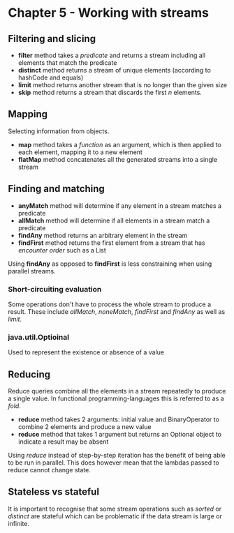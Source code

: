 # Chapter 5 - Working with streams

## Filtering and slicing

- **filter** method takes a *predicate* and returns a stream including all elements that match the predicate
- **distinct** method returns a stream of unique elements (according to hashCode and equals)
- **limit** method returns another stream that is no longer than the given size
- **skip** method returns a stream that discards the first *n* elements.

## Mapping

Selecting information from objects.  

- **map** method takes a *function* as an argument, which is then applied to each element, mapping it to a new element
- **flatMap** method concatenates all the generated streams into a single stream

## Finding and matching

- **anyMatch** method will determine if any element in a stream matches a predicate
- **allMatch** method will determine if all elements in a stream match a predicate
- **findAny** method returns an arbitrary element in the stream
- **findFirst** method returns the first element from a stream that has *encounter order* such as a List

Using **findAny** as opposed to **findFirst** is less constraining when using parallel streams.


### Short-circuiting evaluation

Some operations don't have to process the whole stream to produce a result. These include *allMatch*, *noneMatch*, *findFirst* and *findAny* as well as *limit*. 

### java.util.Optioinal

Used to represent the existence or absence of a value

## Reducing

Reduce queries combine all the elements in a stream repeatedly to produce a single value. In functional programming-languages this is referred to as a *fold*.

- **reduce** method takes 2 arguments: initial value and BinaryOperator<T> to combine 2 elements and produce a new value
- **reduce** method that takes 1 argument but returns an Optional object to indicate a result may be absent

Using *reduce* instead of step-by-step iteration has the benefit of being able to be run in parallel. This does however mean that the lambdas passed to reduce cannot change state.

## Stateless vs stateful

It is important to recognise that some stream operations such as *sorted* or *distinct* are stateful which can be problematic if the data stream is large or infinite.